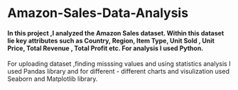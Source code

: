 # Amazon-Sales-Data-Analysis
#### In this project ,I analyzed the Amazon Sales dataset. Within this dataset lie key attributes such as Country, Region, Item Type, Unit Sold , Unit Price, Total Revenue , Total Profit etc. For analysis I used Python.
For uploading dataset ,finding misssing values and using statistics analysis I used Pandas library and for different - different charts and visulization used Seaborn and Matplotlib library.

